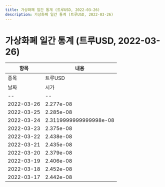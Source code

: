```yaml
---
title: 가상화폐 일간 통계 (트루USD, 2022-03-26)
description: 가상화폐 일간 통계 (트루USD, 2022-03-26)
---
```


가상화폐 일간 통계 (트루USD, 2022-03-26)
===

|항목|내용|
|--|--|
|종목|트루USD||마켓|BTC-TUSD||종류|일 단위 캔들||기간|2022-03-17T09:00:00 - 2022-03-26T09:00:00|
|날짜|시가|저가|고가|종가|비고|
|--|--|--|--|--|--|
|2022-03-26|2.277e-08|2.2419999999999998e-08|2.283e-08|2.2540000000000002e-08|    |
|2022-03-25|2.285e-08|2.2269999999999997e-08|2.3390000000000003e-08|2.283e-08|    |
|2022-03-24|2.3119999999999998e-08|2.2730000000000002e-08|2.351e-08|2.285e-08|    |
|2022-03-23|2.375e-08|2.22e-08|2.397e-08|2.324e-08|    |
|2022-03-22|2.438e-08|2.3170000000000002e-08|2.438e-08|2.345e-08|    |
|2022-03-21|2.435e-08|2.415e-08|2.462e-08|2.438e-08|    |
|2022-03-20|2.379e-08|2.368e-08|2.435e-08|2.435e-08|    |
|2022-03-19|2.406e-08|2.3620000000000002e-08|2.421e-08|2.365e-08|    |
|2022-03-18|2.452e-08|2.3850000000000002e-08|2.491e-08|2.4049999999999997e-08|    |
|2022-03-17|2.442e-08|2.428e-08|2.482e-08|2.4530000000000002e-08|    |
